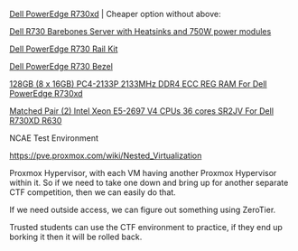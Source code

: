 
[Dell PowerEdge R730xd](https://www.ebay.com/itm/196945521693?_skw=dell+poweredge+r730&itmmeta=01JPKC7EDVDRXET6TKA9GVEMB4&hash=item2ddade2c1d:g:8usAAOSwAjlnhAwn:sc:ShippingMethodStandard!67206!US!-1&itmprp=enc%3AAQAKAAAA8FkggFvd1GGDu0w3yXCmi1cDcOJNJcUCxkluVU1dJs%2F5NwPm453Xf7eXlVRKBdywAbOZlwEuGDoUHVo1zf2C9gQtzQolClRPBdHTAG4pZ4ioa9vsfRbKqPn6UgQrbm0l2SWdTRWpPgI3DmEDZ%2FKFIK5tfJR0zPB%2B%2BdheFf%2BtQFLTIQiGTgjURA43GlVSip8Z%2F54vSNtwTKD2SGdvYFJEDJcy14GvpcnavwSojjXT6h8om%2BWOtiVxN0N2oqjbvK7eEjxKcnfv8Ad%2BIxcQPOljLC7O2FPlR%2FA0DT2pPkZXhnJ9P5NYOknOxKqk1esxNAF5RA%3D%3D%7Ctkp%3ABk9SR8znney0ZQ)                                                                                                                                                                                                                                                                                                          |
Cheaper option without above:

[Dell R730 Barebones Server with Heatsinks and 750W power modules](https://www.ebay.com/itm/305477391837?var=&widget_ver=artemis&media=COPY)

[Dell PowerEdge R730 Rail Kit](https://www.ebay.com/itm/116447922674?_trksid=p2332490.c101875.m1851&itmprp=cksum%3A116447922674d7d3febafdf348879ddf902ef304894e%7Cenc%3AAQAKAAABQOqalcCsb07ituDYLOrUrH2eG1DBUcAU1siB%252B881ennut1KqikNJ--C2JmJJYbnGBSq9s1cAaLR3u1P2GFHP6cOkMtiQrPwhnArZTi0NFnCkYNs9wPMPnRY0lLYAH0ZUZLi9Owbna7SbL%252FZu5W926To3Ou%252BXgM2b%252FTyGhsBV4n0cylWZmzBGmYEtp0MoKbH9bWQTL9WWcv9ttpW32J60llAOm%252FKwRXBB1PX1SRp22nuJrLxynby32GKOdgPSM1Lh0vR0crg21N4O2uG4RXZ8RQkBmRs%252FWQKuDTxEc9Dp8%252BFFryoJezCxGrtUTFnyVIII8YkKmG%252FJMvLsJVTWvYtCZJ4mzBjy%252FSiPhoCV5jy33Nci2b1qBt26eVoYeqmzlU8vf3C8gh0%252BnSCzGvw3sk%252BmP4nRQUQgl7fpTi13d7shsdNn%7Campid%3APL_CLK%7Cclp%3A2332490&epid=1881070560&itmmeta=01JPKFCF02Z1S7WQ8X9A0ADATS)

[Dell PowerEdge R730 Bezel](https://www.ebay.com/itm/402510022480)

[128GB (8 x 16GB) PC4-2133P 2133MHz DDR4 ECC REG RAM For Dell PowerEdge R730xd](https://www.ebay.com/itm/186531667890?var=&widget_ver=artemis&media=COPY)

[Matched Pair (2) Intel Xeon E5-2697 V4 CPUs 36 cores SR2JV For Dell R730XD R630](https://www.ebay.com/itm/156805458485?mkcid=16&mkevt=1&mkrid=711-127632-2357-0&ssspo=F65ICQpmS7u&sssrc=2047675&ssuid=uk6up7dbtfm&widget_ver=artemis&media=COPY)

NCAE Test Environment

https://pve.proxmox.com/wiki/Nested_Virtualization

Proxmox Hypervisor, with each VM having another Proxmox Hypervisor within it. So if we need to take one down and bring up for another separate CTF competition, then we can easily do that.

If we need outside access, we can figure out something using ZeroTier.

Trusted students can use the CTF environment to practice, if they end up borking it then it will be rolled back.
